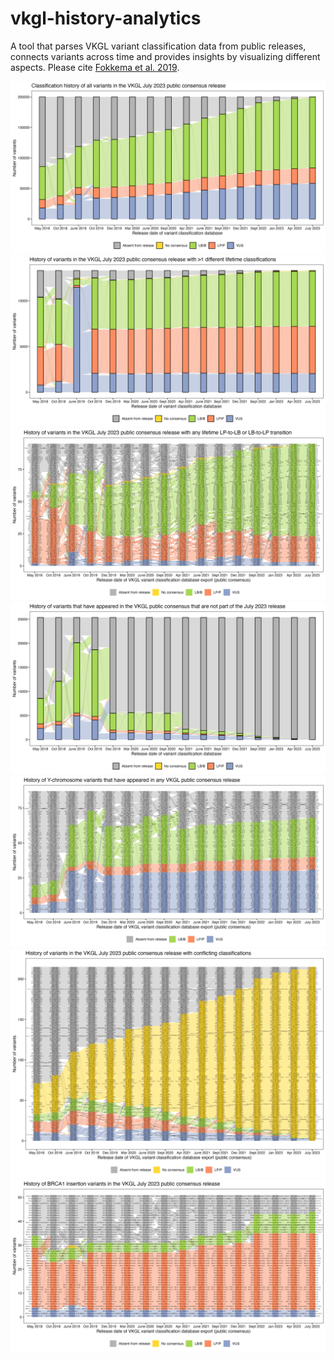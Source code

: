 # vkgl-history-analytics
A tool that parses VKGL variant classification data from public releases, connects variants across time and provides insights by visualizing different aspects.
Please cite [Fokkema et al. 2019](https://doi.org/10.1002/humu.23896).

![VKGL-July2023](img/vkgl-july2023.png)
![VKGL-July2023](img/vkgl-july2023-gt1clsf.png)
![VKGL-July2023](img/vkgl-july2023-lp-lb-trans.png)
![VKGL-July2023](img/vkgl-notinjuly2023.png)
![VKGL-July2023](img/vkgl-july2023-y.png)
![VKGL-July2023](img/vkgl-july2023-conflicts.png)
![VKGL-July2023](img/vkgl-july2023-brca1-ins.png)
